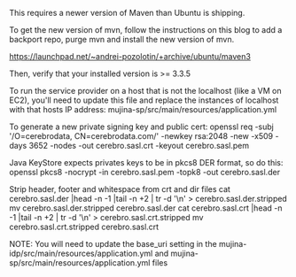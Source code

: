This requires a newer version of Maven than Ubuntu is shipping.

To get the new version of mvn, follow the instructions on this blog
to add a backport repo, purge mvn and install the new version of mvn.

https://launchpad.net/~andrei-pozolotin/+archive/ubuntu/maven3

Then, verify that your installed version is >= 3.3.5

To run the service provider on a host that is not the localhost
(like a VM on EC2), you'll need to update this file and
replace the instances of localhost with that hosts IP address:
mujina-sp/src/main/resources/application.yml

To generate a new private signing key and public cert:
openssl req -subj '/O=cerebrodata, CN=cerebrodata.com/' -newkey rsa:2048 -new -x509 -days 3652 -nodes -out cerebro.sasl.crt -keyout cerebro.sasl.pem

Java KeyStore expects privates keys to be in pkcs8 DER format, so do this:
openssl pkcs8 -nocrypt  -in cerebro.sasl.pem -topk8 -out cerebro.sasl.der

Strip header, footer and whitespace from crt and dir files
cat cerebro.sasl.der |head -n -1 |tail -n +2 | tr -d '\n' > cerebro.sasl.der.stripped
mv cerebro.sasl.der.stripped cerebro.sasl.der
cat cerebro.sasl.crt |head -n -1 |tail -n +2 | tr -d '\n' > cerebro.sasl.crt.stripped
mv cerebro.sasl.crt.stripped cerebro.sasl.crt


NOTE: You will need to update the base_uri setting in the mujina-idp/src/main/resources/application.yml 
and mujina-sp/src/main/resources/application.yml files
